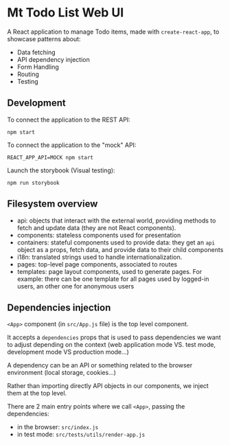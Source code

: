 # Mt Todo List Web UI

A React application to manage Todo items, made with `create-react-app`, to showcase patterns about:

- Data fetching
- API dependency injection
- Form Handling
- Routing
- Testing

## Development

To connect the application to the REST API:

```
npm start
```

To connect the application to the "mock" API:

```
REACT_APP_API=MOCK npm start
```

Launch the storybook (Visual testing):

```
npm run storybook
```

## Filesystem overview

- api: objects that interact with the external world, providing methods to fetch and update data (they are not React components).
- components: stateless components used for presentation
- containers: stateful components used to provide data: they get an `api` object as a props, fetch data, and provide data to their child components
- i18n: translated strings used to handle internationalization.
- pages: top-level page components, associated to routes
- templates: page layout components, used to generate pages. For example: there can be one template for all pages used by logged-in users, an other one for anonymous users

## Dependencies injection

`<App>` component (in `src/App.js` file) is the top level component.

It accepts a `dependencies` props that is used to pass dependencies we want to adjust depending on the context (web application mode VS. test mode, development mode VS production mode...)

A dependency can be an API or something related to the browser environment (local storage, cookies...)

Rather than importing directly API objects in our components, we inject them at the top level.

There are 2 main entry points where we call `<App>`, passing the dependencies:

- in the browser: `src/index.js`
- in test mode: `src/tests/utils/render-app.js`
